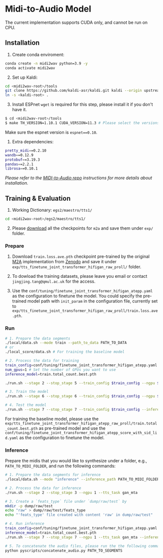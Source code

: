 
# Midi-to-Audio Model
The current implementation supports CUDA only, and cannot be run on CPU.

## Installation
1. Create conda enviroment:

```bash
conda create -n midi2wav python=3.9 -y
conda activate midi2wav
```

2. Set up Kaldi:
```bash
cd <midi2wav-root>/tools
git clone https://github.com/kaldi-asr/kaldi.git kaldi --origin upstream
ln -s <kaldi-root> .
```

3. Install ESPnet
`wget` is required for this step, please install it if you don't have it.

```bash
$ cd <midi2wav-root>/tools
$ make TH_VERSION=1.10.1 CUDA_VERSION=11.3 # Please select the versions that fits your CUDA and device.
```
Make sure the espnet version is `espnet==0.10`. 

1. Extra dependencies:
```bash
pretty_midi==0.2.10
wandb==0.12.9
protobuf==3.19.3
pandas==2.2.1
librosa==0.10.1
```
*Please refer to the [MIDI-to-Audio repo](https://github.com/nii-yamagishilab/midi-to-audio/tree/main) instructions for more details about installation.*


## Training & Evaluation
1. Working Dictionary: `egs2/maestro/tts1/`
```bash
cd <midi2wav-root>/egs2/maestro/tts1/
```
2. Please [download](https://zenodo.org/records/15524693/files/m2a.zip) all the checkpoints for `m2a` and save them under `exp/` folder.

### Prepare

1. Download `train.loss.ave.pth` checkpoint pre-trained by the original [M2A](https://github.com/nii-yamagishilab/midi-to-audio/tree/main) implementation from [Zenodo](https://zenodo.org/records/7439325#.Y5pcAi8Rr0o) and save it under `exp/tts_finetune_joint_transformer_hifigan_raw_proll/` folder.

2.  To dowload the training datasets, please leave you email or contact `jingjing.tang@qmul.ac.uk` for the access.

3. Use the 
`conf/tuning/finetune_joint_transformer_hifigan_atepp.yaml` as the configuration to finetune the model. You could specify the pre-trained model path with `init_param` in the configuration file, currently set to `exp/tts_finetune_joint_transformer_hifigan_raw_proll/train.loss.ave.pth`.

### Run
```bash
# 1. Prepare the data segments
./local/data.sh --mode train --path_to_data PATH_TO_DATA
# or
./local_score/data.sh # For training the baseline model

# 2. Process the data for training
train_config=conf/tuning/finetune_joint_transformer_hifigan_atepp.yaml
num_gpus=1 # Set the number of GPUs you want to use
inference_model=train.total_count.best.pth

./run.sh --stage 2 --stop_stage 5 --train_config $train_config --ngpu $num_gpus --tts_task gan_mta

# 3. Train the model
./run.sh --stage 6 --stop_stage 6 --train_config $train_config --ngpu $num_gpus --tts_task gan_mta

# 4. Test the model
./run.sh --stage 7 --stop_stage 7 --train_config $train_config --inference_model $inference_model --ngpu $num_gpus --tts_task gan_mta
```

For training the baseline model, please use the `exp/tts_finetune_joint_transformer_hifigan_atepp_raw_proll/train.total_count.best.pth` as pre-trained model and use the `conf/tuning/finetune_joint_transformer_hifigan_atepp_score_with_sid_lid.yaml` as the configuration to finetune the model.

### Inference
Prepare the midis that you would like to synthesize under a folder, e.g., `PATH_TO_MIDI_FOLDER`, and run the following commands:

```bash
# 1. Prepare the data segments for inference
./local/data.sh --mode "inference" --inference_path PATH_TO_MIDI_FOLDER

# 2. Process the data for inference
./run.sh --stage 2 --stop_stage 3 --ngpu 1 --tts_task gan_mta

# 3. Create a `feats_type` file under `dump/raw/test` by
mkdir -p dump/raw/test
echo "raw" > dump/raw/test/feats_type
echo "'feats_type' file created with content 'raw' in dump/raw/test"

# 4. Run inference
train_config=conf/tuning/finetune_joint_transformer_hifigan_atepp.yaml
inference_model=train.total_count.best.pth
./run.sh --stage 7 --stop_stage 7 --ngpu 1 --tts_task gan_mta --inference_model $inference_model --train_config $train_config

# 5. To concatenate the audio files, please run the the following command:
python pyscripts/concatenate_audio.py PATH_TO_SEGMENTS
```